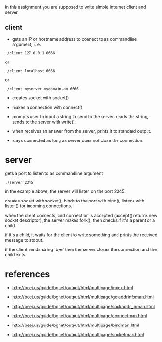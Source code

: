 

in this assignment you are supposed to write simple internet client and server.

client
------

* gets an IP or hostname address to connect to as commandline argument, i. e.

```
./client 127.0.0.1 6666
```

or

```
./client localhost 6666
```

or

```
./client myserver.mydomain.am 6666
```

* creates socket with socket()

* makes a connection with connect()

* prompts user to input a string to send to the server.
reads the string, sends to the server with write().

* when receives an answer from the server, prints it to standard output.

* stays connected as long as server does not close the connection.

server
======

gets a port to listen to as commandline argument.

```
./server 2345
```

in the example above, the server will listen on the port 2345.

creates socket with socket(), binds to the port with bind(), listens with listen() for incoming connections.

when the client connects, and connection is accepted (accept() returns new socket descriptor), the server makes fork(), then checks if it's a parent or a child.

if it's a child, it waits for the client to write something and prints the received message to stdout.

if the client sends string 'bye' then the server closes the connection and the child exits.


references
==========

* http://beej.us/guide/bgnet/output/html/multipage/index.html

* http://beej.us/guide/bgnet/output/html/multipage/getaddrinfoman.html

* http://beej.us/guide/bgnet/output/html/multipage/sockaddr_inman.html

* http://beej.us/guide/bgnet/output/html/multipage/connectman.html

* http://beej.us/guide/bgnet/output/html/multipage/bindman.html

* http://beej.us/guide/bgnet/output/html/multipage/socketman.html

